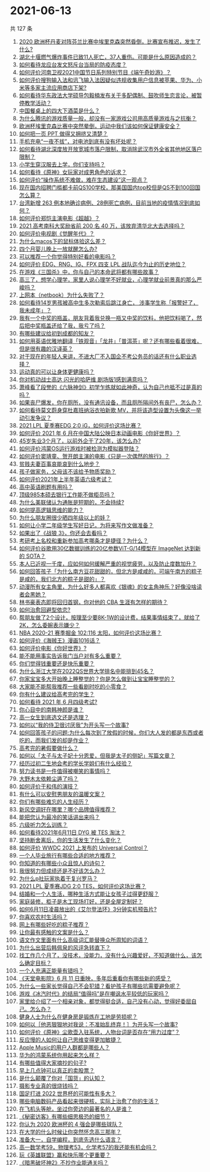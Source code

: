 # 2021-06-13

共 127 条

<!-- BEGIN -->
<!-- 最后更新时间 Sun Jun 13 2021 14:01:57 GMT+0800 (China Standard Time) -->

1. [2020
   欧洲杯丹麦对阵芬兰比赛中埃里克森突然昏倒，比赛宣布推迟，发生了什么?](https://www.zhihu.com/question/464718978)
2. [湖北十堰燃气爆炸事件已致11人死亡，37人重伤。可能是什么原因造成的？](https://www.zhihu.com/question/464751425)
3. [如何看待龙应台发文怒斥台当局的防疫态度？](https://www.zhihu.com/question/464654838)
4. [如何评价河南卫视2021中国节日系列特别节目《端午奇妙游》？](https://www.zhihu.com/question/464672807)
5. [如何评价搜狗输入法和讯飞输入法因疑似违规收集用户信息被苹果、华为、小米等多家主流应用商店下架?](https://www.zhihu.com/question/464487140)
6. [如何看待华东政法大学硕导包毅楠发布关于多配偶制、鼓吹师生恋言论，被暂停教学活动？](https://www.zhihu.com/question/463918672)
7. [中国餐桌上的四大下酒菜是什么？](https://www.zhihu.com/question/462205949)
8. [为什么腾讯的游戏质量一般，却没有一家游戏公司用高质量游戏与之抗衡？](https://www.zhihu.com/question/437231835)
9. [欧洲杯埃里克森比赛中突然晕倒，运动中我们该如何保证健康安全？](https://www.zhihu.com/question/464718981)
10. [如何把一页 PPT 做得又拥挤又清楚？](https://www.zhihu.com/question/345405596)
11. [手机充电“一夜不拔”，对电池到底有没有坏处呢？](https://www.zhihu.com/question/351666337)
12. [如何看待湖北深度放开放宽城市落户限制，取消除武汉市外全省其他地区落户限制？](https://www.zhihu.com/question/464654509)
13. [小学生穿汉服去上学，你们支持吗？](https://www.zhihu.com/question/462698427)
14. [如何看待《原神》女玩家对成男角色的诉求？](https://www.zhihu.com/question/464253913)
15. [如何评价“操作系统不难做，难在生态建设”这一观点？](https://www.zhihu.com/question/464418369)
16. [现在国内招聘门槛都卡前QS100学校，那美国国内top校但是QS不到100回国怎么算？](https://www.zhihu.com/question/463057342)
17. [台湾新增 263
    例本地确诊病例、28例死亡病例，目前当地的疫情情况到底如何？](https://www.zhihu.com/question/464268577)
18. [如何评价郑恺主演电影《超越》？](https://www.zhihu.com/question/463811252)
19. [2021 高考南科大奖励省前 200 名 40
    万，该放弃清华北大去选择吗？](https://www.zhihu.com/question/464200988)
20. [如何评价电视剧《觉醒年代》？](https://www.zhihu.com/question/392105758)
21. [为什么macos下的鼠标体验这么差？](https://www.zhihu.com/question/461920973)
22. [四个月婴儿晚上一放就醒怎么办?](https://www.zhihu.com/question/434473712)
23. [可以推荐一个你觉得特别好看的电影吗？](https://www.zhihu.com/question/460500917)
24. [如何评价 EDG、RNG、IG、FPX 四支 LPL
    战队迄今为止的历史地位？](https://www.zhihu.com/question/463829660)
25. [在游戏《三国杀》中，你与自己的本命武将都有哪些故事？](https://www.zhihu.com/question/464445310)
26. [高三了，想学心理学，家里人说心理学不好就业，心理学就业前景真的那么严峻吗？](https://www.zhihu.com/question/373860147)
27. [上网本（netbook）为什么失败了？](https://www.zhihu.com/question/455119734)
28. [如何看待14岁男孩被高中生多次勒索后跳江身亡，
    涉事学生称「报警好了，我未成年」？](https://www.zhihu.com/question/464277122)
29. [我有一个中奖的瓶盖，朋友背着我兑换一瓶又中奖的饮料，他把饮料喝了，然后把中奖瓶盖还给了我，我亏了吗？](https://www.zhihu.com/question/459981000)
30. [有哪些建议给初到成都的知友？](https://www.zhihu.com/question/20049064)
31. [如何用英语优雅地翻译「铁观音」「龙井」「普洱茶」呢？还有哪些看着很难，但是很有趣的汉译英？](https://www.zhihu.com/question/464627996)
32. [对于现在的年轻人来讲，不进大厂不入国企不考公务员的话还有什么职业选择？](https://www.zhihu.com/question/454832676)
33. [运动真的可以让身体更健康吗？](https://www.zhihu.com/question/453841541)
34. [你对机动战士高达 闪光的哈萨维 剧场版1感到满意吗？](https://www.zhihu.com/question/464485964)
35. [萧峰看了段誉的《六脉神剑》初学乍练就如此神奇，认为自己也抵不过是真的吗？](https://www.zhihu.com/question/458188685)
36. [如果丧尸爆发，你在厕所，没有通讯设备，而且厕所隔间外有丧尸，怎么办？](https://www.zhihu.com/question/432520725)
37. [如何看待莫文蔚身穿杜嘉班纳浴衣拍新歌
    MV，并将该造型设置为头像这一举动引发争议？](https://www.zhihu.com/question/464608586)
38. [2021 LPL 夏季赛EDG 2:0 iG，如何评价这场比赛？](https://www.zhihu.com/question/464667070)
39. [如何评价 2021 年 6
    月在中国大陆公映日本动画电影《你好世界》？](https://www.zhihu.com/question/462217412)
40. [45岁失业3个月了，以前外企干了20年，该怎么办?](https://www.zhihu.com/question/453104891)
41. [如何评价鸿蒙OS运行游戏时被检测为模拟器登陆？](https://www.zhihu.com/question/459489830)
42. [如何评价窦靖童、贺开朗主演的电影《只是一次偶然的旅行》？](https://www.zhihu.com/question/463837560)
43. [贫贱夫妻百事哀能哀到什么地步？](https://www.zhihu.com/question/363473759)
44. [孩子做家务，父母该不该给予物质奖励？](https://www.zhihu.com/question/463565875)
45. [如何评价2021年上半年英语六级考试？](https://www.zhihu.com/question/464651124)
46. [高中英语刷题有用吗？](https://www.zhihu.com/question/312216212)
47. [顶级985本硕去银行工作能不做柜员吗？](https://www.zhihu.com/question/424570443)
48. [为什么美联储认为通胀是短期的，不会持续?](https://www.zhihu.com/question/461935081)
49. [如何提高逻辑思维的能力？](https://www.zhihu.com/question/303694178)
50. [为什么朋友圈很少晒四年级以上的娃？](https://www.zhihu.com/question/462953490)
51. [如何让小学二年级学生写好日记，为将来写作文做准备？](https://www.zhihu.com/question/459899292)
52. [如果出了《战狼 3》，你还会去看吗？](https://www.zhihu.com/question/397047057)
53. [考研考上名校和重新参加高考哪条才是捷径？为什么？](https://www.zhihu.com/question/462328775)
54. [如何评价谷歌用30亿数据训练的20亿参数ViT-G/14模型在 ImageNet 达到新的
    SOTA？](https://www.zhihu.com/question/464023038)
55. [本人已近视一千度，应如何如何缓解严重的视觉疲劳，以及防止度数加升？](https://www.zhihu.com/question/450542654)
56. [如何回答孩子「为什么南方豆花甜甜的，但北方是咸咸的，可端午南方的粽子是咸的，我们北方的粽子是甜的」？](https://www.zhihu.com/question/463726781)
57. [动漫所有女主角里，为什么好多人都喜欢《银魂》的女主角神乐？好像没啥读者会黑她？](https://www.zhihu.com/question/389776955)
58. [林书豪表态即将回归首钢，你对他的 CBA 生涯有怎样的期待？](https://www.zhihu.com/question/464586085)
59. [如何治愈回避型依恋?](https://www.zhihu.com/question/318959311)
60. [帮朋友做了2个设计，按理至少要8K-1W的设计费，结果事情结束了，就给了2K，怎么委婉表示嫌少？](https://www.zhihu.com/question/463290636)
61. [NBA 2020-21 赛季掘金 102:116
    太阳，如何评价这场比赛？](https://www.zhihu.com/question/464585022)
62. [如何评价《海贼王》漫画1016话？](https://www.zhihu.com/question/464186718)
63. [如何评价电影《你好世界》?](https://www.zhihu.com/question/392101389)
64. [能不能用事实告诉我门当户对有多么重要？](https://www.zhihu.com/question/279552421)
65. [你们觉得钱重要还是快乐重要？](https://www.zhihu.com/question/464208782)
66. [为什么浙江大学在2022QS世界大学排名中能排到45名？](https://www.zhihu.com/question/464178214)
67. [你家宝宝多大开始晚上睡整觉的？你是怎么做到让宝宝睡整觉的？](https://www.zhihu.com/question/372845449)
68. [大家能不能帮我推荐一些看剧时吃的小零食？](https://www.zhihu.com/question/447079667)
69. [你有什么建议给高考完的学生？](https://www.zhihu.com/question/464333783)
70. [如何看待 2021 年 6 月四级考试?](https://www.zhihu.com/question/464587609)
71. [你心目中的南韩神颜是谁？](https://www.zhihu.com/question/393504339)
72. [高一女生到底选文还是选理？](https://www.zhihu.com/question/462365131)
73. [如何以“我的侍卫很讨厌我”为开头写一个故事?](https://www.zhihu.com/question/440852420)
74. [如何回答孩子的问题:为什么每次到了放假的时候，你们大人发的都是东西或者吃的，而我们发的却是作业？](https://www.zhihu.com/question/264436872)
75. [高考完的暑假要做什么？](https://www.zhihu.com/question/389477306)
76. [如何以「太子与太子妃十分恩爱，但我是太子的侧妃」写篇文章？](https://www.zhihu.com/question/443793653)
77. [经历过初二生地会考的学长学姐们有什么经验？](https://www.zhihu.com/question/374298340)
78. [努力读书是一件值得被嘲笑的事情吗？](https://www.zhihu.com/question/463780015)
79. [大野木太依赖尘遁了吗？](https://www.zhihu.com/question/464336150)
80. [如何评价于和伟的演技？](https://www.zhihu.com/question/48335002)
81. [有什么可以安慰男朋友的温暖文案？](https://www.zhihu.com/question/451064358)
82. [你们有哪些难忘的人生经历？](https://www.zhihu.com/question/28780467)
83. [新风空调好在哪里？哪个品牌值得推荐？](https://www.zhihu.com/question/386800890)
84. [能把您认为最冷的笑话讲出来吗？](https://www.zhihu.com/question/447799067)
85. [六级听力怎么训练？](https://www.zhihu.com/question/29649329)
86. [如何看待2021年6月11日 DYG 被 TES 淘汰？](https://www.zhihu.com/question/464548241)
87. [坚持断舍离后，你的生活发生了什么变化？](https://www.zhihu.com/question/391206998)
88. [如何评价 WWDC 2021 上发布的 Universal
    Control？](https://www.zhihu.com/question/463794608)
89. [一个人毕业旅行有哪些合适的地方推荐？](https://www.zhihu.com/question/462789810)
90. [你知道的有哪些小众且惊人的诗句？](https://www.zhihu.com/question/459403103)
91. [我很努力但成绩还是不好该怎么办？](https://www.zhihu.com/question/457443941)
92. [为什么p社玩家执着于复兴罗马？](https://www.zhihu.com/question/463617518)
93. [2021 LPL 夏季赛JDG 2:0
    TES，如何评价这场比赛？](https://www.zhihu.com/question/464638008)
94. [结婚和一个人生活，哪种生活方式能让女孩子过得更舒服？](https://www.zhihu.com/question/463972621)
95. [家庭装修，柜子是木工现场打好，还是全屋定制好？](https://www.zhihu.com/question/443774230)
96. [如何6月11日凌晨放出的《艾尔登法环》3分钟实机预告片?](https://www.zhihu.com/question/464390726)
97. [你喜欢农村生活吗？](https://www.zhihu.com/question/383710120)
98. [网上有哪些好吃的粽子推荐？](https://www.zhihu.com/question/324727371)
99. [让你最有感触的文案是什么？](https://www.zhihu.com/question/455211006)
100. [语文作文里面有什么高级词汇能替换众所周知的词语？](https://www.zhihu.com/question/318964543)
101. [为什么出营后韩佩泉的风评急转直下？](https://www.zhihu.com/question/464027254)
102. [找工作几个月了，没技术，没能力，没有什么兴趣爱好，不知道做什么，该怎么确定目标？](https://www.zhihu.com/question/52398927)
103. [一个人充满正能量有错吗？](https://www.zhihu.com/question/462816569)
104. [《天堂电影院》6 月 11
     日重映，多年后重看你有哪些新的感受？](https://www.zhihu.com/question/464176183)
105. [为什么一些家长觉得自己不会犯错？看护孩子有哪些坑需要避免呢？](https://www.zhihu.com/question/464336498)
106. [游戏《冰汽时代》的结局“值得吗”是在嘲讽水平较低的玩家吗？](https://www.zhihu.com/question/463216099)
107. [家里给介绍了一个相亲对象，都觉得挺合适，自己没有心动，觉得好委屈自己。怎么办？](https://www.zhihu.com/question/447849056)
108. [健身人士为什么在健身房是锻炼在工地是劳损呢？](https://www.zhihu.com/question/464396509)
109. [如何以［他恶狠狠地对我说：不准始乱终弃！］为开头写一个故事?](https://www.zhihu.com/question/458410036)
110. [如何评价《原神》尘歌壶入驻系统，人物台词是否存在“用力过度”？](https://www.zhihu.com/question/464067466)
111. [反应慢的人如何让自己思维变得更加敏捷？](https://www.zhihu.com/question/23969437)
112. [Apple Music的用户人群都是哪些人？](https://www.zhihu.com/question/463554140)
113. [华为的鸿蒙系统你用起来怎么样？](https://www.zhihu.com/question/459846239)
114. [有哪些值得大家摘抄的句子?](https://www.zhihu.com/question/432298917)
115. [早上几点钟可以真正的卖股票？](https://www.zhihu.com/question/448205360)
116. [是什么颠覆了你对「国货」的认知？](https://www.zhihu.com/question/393795608)
117. [摄影专业真的很烧钱吗？](https://www.zhihu.com/question/447180090)
118. [国足打进 2022 世界杯的可能性有多大？](https://www.zhihu.com/question/461141381)
119. [哪些电脑数码产品看起来很硬核，实际上治愈了你的生活？](https://www.zhihu.com/question/464339007)
120. [在飞机头等舱，坐过你旁边的最著名的人是谁？](https://www.zhihu.com/question/359274010)
121. [《秘密访客》有哪些细思极恐的细节？](https://www.zhihu.com/question/457256716)
122. [你认为 2020 欧洲杯的 4 强会是哪些球队？](https://www.zhihu.com/question/406108920)
123. [在大学的什么时候让你突然怀念高三那年？](https://www.zhihu.com/question/460846707)
124. [准备大一，自学编程，到底先选什么语言？](https://www.zhihu.com/question/464168441)
125. [高一数学考59，物理考53，化学考57的我还能有机会吗？](https://www.zhihu.com/question/428324452)
126. [玩《英雄联盟》赢和快乐哪个更重要？](https://www.zhihu.com/question/463555989)
127. [《暗黑破坏神2》不抄作业能通关吗？](https://www.zhihu.com/question/458721304)

<!-- END -->
